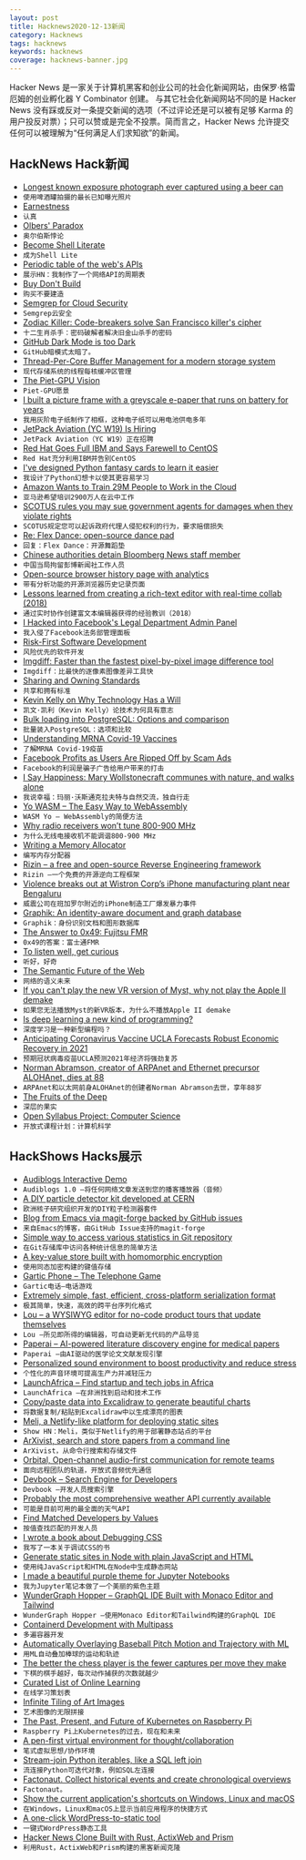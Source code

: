 ```yaml
---
layout: post
title: Hacknews2020-12-13新闻
category: Hacknews
tags: hacknews
keywords: hacknews
coverage: hacknews-banner.jpg
---
```


Hacker News 是一家关于计算机黑客和创业公司的社会化新闻网站，由保罗·格雷厄姆的创业孵化器 Y Combinator 创建。
与其它社会化新闻网站不同的是 Hacker News 没有踩或反对一条提交新闻的选项（不过评论还是可以被有足够 Karma 的用户投反对票）；只可以赞或是完全不投票。简而言之，Hacker News 允许提交任何可以被理解为“任何满足人们求知欲”的新闻。

## HackNews Hack新闻


- [Longest known exposure photograph ever captured using a beer can](https://www.herts.ac.uk/about-us/media-centre/news/2020/longest-known-exposure-photograph-ever-captured-using-a-beer-can)
- `使用啤酒罐拍摄的最长已知曝光照片`
- [Earnestness](http://paulgraham.com/earnest.html)
- `认真`
- [Olbers' Paradox](https://en.wikipedia.org/wiki/Olbers%27_paradox#:~:text=In%20astrophysics%20and%20physical%20cosmology,infinite%20and%20eternal%20static%20universe.)
- `奥尔伯斯悖论`
- [Become Shell Literate](https://drewdevault.com/2020/12/12/Shell-literacy.html)
- `成为Shell Lite`
- [Periodic table of the web's APIs](http://wwwperiodictable.surge.sh/?hn5)
- `展示HN：我制作了一个网络API的周期表`
- [Buy Don't Build](https://jrott.com/posts/why-buy/)
- `购买不要建造`
- [Semgrep for Cloud Security](https://www.marcolancini.it/2020/blog-semgrep-for-cloud-security/)
- `Semgrep云安全`
- [Zodiac Killer: Code-breakers solve San Francisco killer's cipher](https://www.bbc.com/news/world-us-canada-55285805)
- `十二生肖杀手：密码破解者解决旧金山杀手的密码`
- [GitHub Dark Mode is too Dark](https://blog.karenying.com/posts/github-darkmode-sucks)
- `GitHub暗模式太暗了。`
- [Thread-Per-Core Buffer Management for a modern storage system](https://vectorized.io/blog/tpc-buffers/)
- `现代存储系统的线程每核缓冲区管理`
- [The Piet-GPU Vision](https://github.com/linebender/piet-gpu/blob/master/doc/vision.md)
- `Piet-GPU愿景`
- [I built a picture frame with a greyscale e-paper that runs on battery for years](https://framelabs.eu/en/)
- `我用灰阶电子纸制作了相框，这种电子纸可以用电池供电多年`
- [JetPack Aviation (YC W19) Is Hiring](https://jetpackaviation.com/career/)
- `JetPack Aviation（YC W19）正在招聘`
- [Red Hat Goes Full IBM and Says Farewell to CentOS](https://www.servethehome.com/red-hat-goes-full-ibm-and-says-farewell-to-centos/)
- `Red Hat充分利用IBM并告别CentOS`
- [I've designed Python fantasy cards to learn it easier](https://summonthejson.com/products/summon-the-json-python-deck)
- `我设计了Python幻想卡以使其更容易学习`
- [Amazon Wants to Train 29M People to Work in the Cloud](https://www.wsj.com/articles/amazon-wants-to-train-29-million-people-to-work-in-the-cloud-11607621622)
- `亚马逊希望培训2900万人在云中工作`
- [SCOTUS rules you may sue government agents for damages when they violate rights](https://ij.org/press-release/u-s-supreme-court-rules-unanimously-you-may-sue-government-agents-for-damages-when-they-violate-your-individual-rights/)
- `SCOTUS规定您可以起诉政府代理人侵犯权利的行为，要求赔偿损失`
- [Re: Flex Dance: open-source dance pad](https://reflex.dance/)
- `回复：Flex Dance：开源舞蹈垫`
- [Chinese authorities detain Bloomberg News staff member](https://www.axios.com/china-government-bloomberg-news-arrest-journalist-5016b770-6ece-476d-a108-653a0667ece9.html)
- `中国当局拘留彭博新闻社工作人员`
- [Open-source browser history page with analytics](https://github.com/seanmiller802/BrowserTime)
- `带有分析功能的开源浏览器历史记录页面`
- [Lessons learned from creating a rich-text editor with real-time collab (2018)](https://ckeditor.com/blog/Lessons-learned-from-creating-a-rich-text-editor-with-real-time-collaboration/)
- `通过实时协作创建富文本编辑器获得的经验教训（2018）`
- [I Hacked into Facebook's Legal Department Admin Panel](https://alaa.blog/2020/12/how-i-hacked-facebook-part-one/)
- `我入侵了Facebook法务部管理面板`
- [Risk-First Software Development](https://riskfirst.org)
- `风险优先的软件开发`
- [Imgdiff: Faster than the fastest pixel-by-pixel image difference tool](https://github.com/n7olkachev/imgdiff)
- `Imgdiff：比最快的逐像素图像差异工具快`
- [Sharing and Owning Standards](https://diff.substack.com/p/sharing-and-owning-standards)
- `共享和拥有标准`
- [Kevin Kelly on Why Technology Has a Will](https://palladiummag.com/2020/12/10/kevin-kelly-on-why-technology-has-a-will/)
- `凯文·凯利（Kevin Kelly）论技术为何具有意志`
- [Bulk loading into PostgreSQL: Options and comparison](https://www.highgo.ca/2020/12/08/bulk-loading-into-postgresql-options-and-comparison/)
- `批量装入PostgreSQL：选项和比较`
- [Understanding MRNA Covid-19 Vaccines](https://www.cdc.gov/coronavirus/2019-ncov/vaccines/different-vaccines/mrna.html)
- `了解MRNA Covid-19疫苗`
- [Facebook Profits as Users Are Ripped Off by Scam Ads](https://www.buzzfeednews.com/article/craigsilverman/facebook-ad-scams-revenue-china-tiktok-vietnam)
- `Facebook的利润是骗子广告给用户带来的打击`
- [I Say Happiness: Mary Wollstonecraft communes with nature, and walks alone](https://www.laphamsquarterly.org/roundtable/i-say-happiness)
- `我说幸福：玛丽·沃斯通克拉夫特与自然交流，独自行走`
- [Yo WASM – The Easy Way to WebAssembly](https://deislabs.io/posts/introducing-yo-wasm/)
- `WASM Yo – WebAssembly的简便方法`
- [Why radio receivers won’t tune 800-900 MHz](https://computer.rip/2020-11-28%20the%20verboten%20band.html)
- `为什么无线电接收机不能调谐800-900 MHz`
- [Writing a Memory Allocator](http://dmitrysoshnikov.com/compilers/writing-a-memory-allocator/)
- `编写内存分配器`
- [Rizin – a free and open-source Reverse Engineering framework](https://rizin.re/posts/announcing-rizin/)
- `Rizin –一个免费的开源逆向工程框架`
- [Violence breaks out at Wistron Corp’s iPhone manufacturing plant near Bengaluru](https://timesofindia.indiatimes.com/city/bengaluru/violence-breaks-out-at-wistron-corps-iphone-manufacturing-plant-near-bengaluru/articleshow/79691511.cms)
- `威震公司在班加罗尔附近的iPhone制造工厂爆发暴力事件`
- [Graphik: An identity-aware document and graph database](https://github.com/graphikDB/graphik)
- `Graphik：身份识别文档和图形数据库`
- [The Answer to 0x49: Fujitsu FMR](http://www.os2museum.com/wp/the-answer-to-0x49-fujitsu-fmr/)
- `0x49的答案：富士通FMR`
- [To listen well, get curious](https://www.benkuhn.net/listen/)
- `听好，好奇`
- [The Semantic Future of the Web](https://stackoverflow.blog/2020/12/10/the-semantic-future-of-the-web/?cb=1)
- `网络的语义未来`
- [If you can't play the new VR version of Myst, why not play the Apple II demake](http://www.deater.net/weave/vmwprod/mist/)
- `如果您无法播放Myst的新VR版本，为什么不播放Apple II demake`
- [Is deep learning a new kind of programming?](http://tomasp.net/blog/2020/learning-and-programming/)
- `深度学习是一种新型编程吗？`
- [Anticipating Coronavirus Vaccine UCLA Forecasts Robust Economic Recovery in 2021](https://www.anderson.ucla.edu/news-and-events/press-releases/anticipating-vaccine-ucla-anderson-forecast-expects-recovery-to-begin-in-spring-21)
- `预期冠状病毒疫苗UCLA预测2021年经济将强劲复苏`
- [Norman Abramson, creator of ARPAnet and Ethernet precursor ALOHAnet, dies at 88](https://www.nytimes.com/2020/12/11/technology/norman-abramson-dead.html)
- `ARPAnet和以太网前身ALOHAnet的创建者Norman Abramson去世，享年88岁`
- [The Fruits of the Deep](http://oceans.nautil.us/feature/649/the-hidden-fruits-of-the-deep)
- `深层的果实`
- [Open Syllabus Project: Computer Science](https://opensyllabus.org/result/field?id=Computer+Science)
- `开放式课程计划：计算机科学`


## HackShows Hacks展示

- [ Audiblogs Interactive Demo](https://audiblogs.com/)
- `Audiblogs 1.0 –将任何网络文章发送到您的播客播放器（音频）`
- [ A DIY particle detector kit developed at CERN](https://shop.kitspace.org/buy/electron-detector/)
- `欧洲核子研究组织开发的DIY粒子检测器套件`
- [ Blog from Emacs via magit-forge backed by GitHub issues](https://sgrove.essay.dev/post/25/essaydev-a-real-time-blog-from-emacs-magit-forge-based-on-github-issues)
- `来自Emacs的博客，由GitHub Issue支持的magit-forge`
- [ Simple way to access various statistics in Git repository](https://git-quick-stats.sh/)
- `在Git存储库中访问各种统计信息的简单方法`
- [ A key-value store built with homomorphic encryption](https://github.com/ankane/morph)
- `使用同态加密构建的键值存储`
- [ Gartic Phone – The Telephone Game](https://garticphone.com)
- `Gartic电话–电话游戏`
- [ Extremely simple, fast, efficient, cross-platform serialization format](https://github.com/RainwayApp/bebop)
- `极其简单，快速，高效的跨平台序列化格式`
- [ Lou – a WYSIWYG editor for no-code product tours that update themselves](https://www.louassist.com/?lou=672255313089)
- `Lou –所见即所得的编辑器，可自动更新无代码的产品导览`
- [ Paperai – AI-powered literature discovery engine for medical papers](https://github.com/neuml/paperai)
- `Paperai –由AI驱动的医学论文文献发现引擎`
- [ Personalized sound environment to boost productivity and reduce stress](https://naturvirt.netlify.app/)
- `个性化的声音环境可提高生产力并减轻压力`
- [ LaunchAfrica – Find startup and tech jobs in Africa](https://launchafrica.io/)
- `LaunchAfrica –在非洲找到启动和技术工作`
- [ Copy/paste data into Excalidraw to generate beautiful charts](https://twitter.com/excalidraw/status/1337355475474669569)
- `将数据复制/粘贴到Excalidraw中以生成漂亮的图表`
- [ Meli, a Netlify-like platform for deploying static sites](https://github.com/getmeli/meli)
- `Show HN：Meli，类似于Netlify的用于部署静态站点的平台`
- [ ArXivist, search and store papers from a command line](https://github.com/njhofmann/arXivist)
- `ArXivist，从命令行搜索和存储文件`
- [ Orbital, Open-channel audio-first communication for remote teams](http://orbital.chat/)
- `面向远程团队的轨道，开放式音频优先通信`
- [ Devbook – Search Engine for Developers](https://usedevbook.com)
- `Devbook –开发人员搜索引擎`
- [ Probably the most comprehensive weather API currently available](item?id=25395769)
- `可能是目前可用的最全面的天气API`
- [ Find Matched Developers by Values](https://kolapedia.com)
- `按值查找匹配的开发人员`
- [ I wrote a book about Debugging CSS](http://debuggingcss.com/)
- `我写了一本关于调试CSS的书`
- [ Generate static sites in Node with plain JavaScript and HTML](https://github.com/chr15m/motionless)
- `使用纯JavaScript和HTML在Node中生成静态网站`
- [ I made a beautiful purple theme for Jupyter Notebooks](https://datacrayon.com/posts/tools/jupyter/theme-purple-please-for-jupyter-lab/)
- `我为Jupyter笔记本做了一个美丽的紫色主题`
- [ WunderGraph Hopper – GraphQL IDE Built with Monaco Editor and Tailwind](https://github.com/wundergraph/hopper)
- `WunderGraph Hopper –使用Monaco Editor和Tailwind构建的GraphQL IDE`
- [ Containerd Development with Multipass](https://blog.alexellis.io/containerd-development-multipass/)
- `多遍容器开发`
- [ Automatically Overlaying Baseball Pitch Motion and Trajectory with ML](https://github.com/chonyy/ML-auto-baseball-pitching-overlay)
- `用ML自动叠加棒球的运动和轨迹`
- [ The better the chess player is the fewer captures per move they make](https://blog.chessvision.ai/average-captures-per-move-by-elo/)
- `下棋的棋手越好，每次动作捕获的次数就越少`
- [ Curated List of Online Learning](item?id=25402800)
- `在线学习策划表`
- [ Infinite Tiling of Art Images](https://github.com/furstenheim/infinite-mosaic)
- `艺术图像的无限拼接`
- [ The Past, Present, and Future of Kubernetes on Raspberry Pi](https://www.youtube.com/watch?v=jfUpF40--60)
- `Raspberry Pi上Kubernetes的过去，现在和未来`
- [ A pen-first virtual environment for thought/collaboration](https://www.temin.co.uk/)
- `笔式虚拟思想/协作环境`
- [ Stream-join Python iterables, like a SQL left join](https://github.com/uktrade/python-streaming-left-join)
- `流连接Python可迭代对象，例如SQL左连接`
- [ Factonaut. Collect historical events and create chronological overviews](https://www.factonaut.com/)
- `Factonaut。`
- [ Show the current application's shortcuts on Windows, Linux and macOS](https://tkainrad.dev/posts/app-to-show-shortcuts-of-current-application-windows-linux-macos/)
- `在Windows，Linux和macOS上显示当前应用程序的快捷方式`
- [ A one-click WordPress-to-static tool](https://sitesauce.app/for/wordpress)
- `一键式WordPress静态工具`
- [ Hacker News Clone Built with Rust, ActixWeb and Prism](https://github.com/kaleidawave/hackernews-prism)
- `利用Rust，ActixWeb和Prism构建的黑客新闻克隆`

